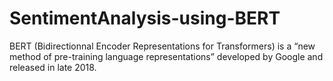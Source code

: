 # SentimentAnalysis-using-BERT
BERT (Bidirectionnal Encoder Representations for Transformers) is a “new method of pre-training language representations” developed by Google and released in late 2018.
